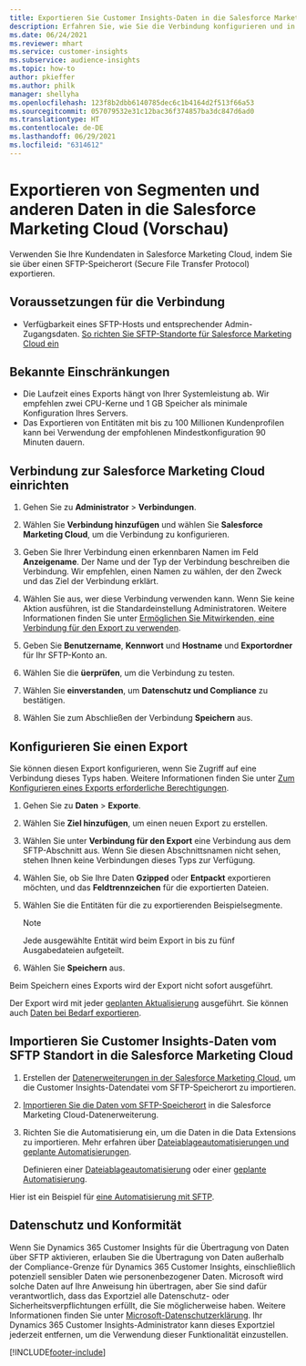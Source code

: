 ```yaml
---
title: Exportieren Sie Customer Insights-Daten in die Salesforce Marketing Cloud
description: Erfahren Sie, wie Sie die Verbindung konfigurieren und in die Salesforce Marketing Cloud exportieren.
ms.date: 06/24/2021
ms.reviewer: mhart
ms.service: customer-insights
ms.subservice: audience-insights
ms.topic: how-to
author: pkieffer
ms.author: philk
manager: shellyha
ms.openlocfilehash: 123f8b2dbb6140785dec6c1b4164d2f513f66a53
ms.sourcegitcommit: 057079532e31c12bac36f374857ba3dc847d6ad0
ms.translationtype: HT
ms.contentlocale: de-DE
ms.lasthandoff: 06/29/2021
ms.locfileid: "6314612"
---
```

# <a name="export-segments-and-other-data-to-salesforce-marketing-cloud-preview"></a>Exportieren von Segmenten und anderen Daten in die Salesforce Marketing Cloud (Vorschau)

Verwenden Sie Ihre Kundendaten in Salesforce Marketing Cloud, indem Sie sie über einen SFTP-Speicherort (Secure File Transfer Protocol) exportieren.

## <a name="prerequisites-for-connection"></a>Voraussetzungen für die Verbindung

- Verfügbarkeit eines SFTP-Hosts und entsprechender Admin-Zugangsdaten. [So richten Sie SFTP-Standorte für Salesforce Marketing Cloud ein](https://help.salesforce.com/articleView?id=sf.mc_es_configure_enhanced_ftp.htm&type=5) 

## <a name="known-limitations"></a>Bekannte Einschränkungen

- Die Laufzeit eines Exports hängt von Ihrer Systemleistung ab. Wir empfehlen zwei CPU-Kerne und 1 GB Speicher als minimale Konfiguration Ihres Servers. 
- Das Exportieren von Entitäten mit bis zu 100 Millionen Kundenprofilen kann bei Verwendung der empfohlenen Mindestkonfiguration 90 Minuten dauern. 

## <a name="set-up-the-connection-to-salesforce-marketing-cloud"></a>Verbindung zur Salesforce Marketing Cloud einrichten

1. Gehen Sie zu **Administrator** > **Verbindungen**.

1. Wählen Sie **Verbindung hinzufügen** und wählen Sie **Salesforce Marketing Cloud**, um die Verbindung zu konfigurieren.

1. Geben Sie Ihrer Verbindung einen erkennbaren Namen im Feld **Anzeigename**. Der Name und der Typ der Verbindung beschreiben die Verbindung. Wir empfehlen, einen Namen zu wählen, der den Zweck und das Ziel der Verbindung erklärt.

1. Wählen Sie aus, wer diese Verbindung verwenden kann. Wenn Sie keine Aktion ausführen, ist die Standardeinstellung Administratoren. Weitere Informationen finden Sie unter [Ermöglichen Sie Mitwirkenden, eine Verbindung für den Export zu verwenden](connections.md#allow-contributors-to-use-a-connection-for-exports).

1. Geben Sie **Benutzername**, **Kennwort** und **Hostname** und **Exportordner** für Ihr SFTP-Konto an.

1. Wählen Sie die **üerprüfen**, um die Verbindung zu testen.

1. Wählen Sie **einverstanden**, um **Datenschutz und Compliance** zu bestätigen.

1. Wählen Sie zum Abschließen der Verbindung **Speichern** aus.

## <a name="configure-an-export"></a>Konfigurieren Sie einen Export

Sie können diesen Export konfigurieren, wenn Sie Zugriff auf eine Verbindung dieses Typs haben. Weitere Informationen finden Sie unter [Zum Konfigurieren eines Exports erforderliche Berechtigungen](export-destinations.md#set-up-a-new-export).

1. Gehen Sie zu **Daten** > **Exporte**.

1. Wählen Sie **Ziel hinzufügen**, um einen neuen Export zu erstellen.

1. Wählen Sie unter **Verbindung für den Export** eine Verbindung aus dem SFTP-Abschnitt aus. Wenn Sie diesen Abschnittsnamen nicht sehen, stehen Ihnen keine Verbindungen dieses Typs zur Verfügung.

1. Wählen Sie, ob Sie Ihre Daten **Gzipped** oder **Entpackt** exportieren möchten, und das **Feldtrennzeichen** für die exportierten Dateien.

1. Wählen Sie die Entitäten für die zu exportierenden Beispielsegmente.

   > [!NOTE]
   > Jede ausgewählte Entität wird beim Export in bis zu fünf Ausgabedateien aufgeteilt. 

1. Wählen Sie **Speichern** aus.

Beim Speichern eines Exports wird der Export nicht sofort ausgeführt.

Der Export wird mit jeder [geplanten Aktualisierung](system.md#schedule-tab) ausgeführt. Sie können auch [Daten bei Bedarf exportieren](export-destinations.md#run-exports-on-demand). 

## <a name="import-customer-insights-data-from-sftp-location-to-salesforce-marketing-cloud"></a>Importieren Sie Customer Insights-Daten vom SFTP Standort in die Salesforce Marketing Cloud

1. Erstellen der [Datenerweiterungen in der Salesforce Marketing Cloud](https://help.salesforce.com/articleView?id=sf.mc_es_create_data_extension.htm&type=5), um die Customer Insights-Datendatei vom SFTP-Speicherort zu importieren.

2. [Importieren Sie die Daten vom SFTP-Speicherort](https://help.salesforce.com/articleView?id=sf.mc_es_import_data_extension_classic.htm&type=5) in die Salesforce Marketing Cloud-Datenerweiterung. 

3. Richten Sie die Automatisierung ein, um die Daten in die Data Extensions zu importieren. Mehr erfahren über [Dateiablageautomatisierungen und geplante Automatisierungen](https://help.salesforce.com/articleView?id=sf.mc_as_triggered_automations.htm&type=5).

   Definieren einer [Dateiablageautomatisierung](https://help.salesforce.com/articleView?id=sf.mc_as_define_a_triggered_automation.htm&type=5) oder einer [geplante Automatisierung](https://help.salesforce.com/articleView?id=sf.mc_as_define_a_scheduled_automation.htm&type=5). 

Hier ist ein Beispiel für [eine Automatisierung mit SFTP](https://help.salesforce.com/articleView?id=sf.mc_as_ftp_and_triggered_automation_scenario.htm&type=5).

## <a name="data-privacy-and-compliance"></a>Datenschutz und Konformität

Wenn Sie Dynamics 365 Customer Insights für die Übertragung von Daten über SFTP aktivieren, erlauben Sie die Übertragung von Daten außerhalb der Compliance-Grenze für Dynamics 365 Customer Insights, einschließlich potenziell sensibler Daten wie personenbezogener Daten. Microsoft wird solche Daten auf Ihre Anweisung hin übertragen, aber Sie sind dafür verantwortlich, dass das Exportziel alle Datenschutz- oder Sicherheitsverpflichtungen erfüllt, die Sie möglicherweise haben. Weitere Informationen finden Sie unter [Microsoft-Datenschutzerklärung](https://go.microsoft.com/fwlink/?linkid=396732).
Ihr Dynamics 365 Customer Insights-Administrator kann dieses Exportziel jederzeit entfernen, um die Verwendung dieser Funktionalität einzustellen.

[!INCLUDE[footer-include](../includes/footer-banner.md)]
